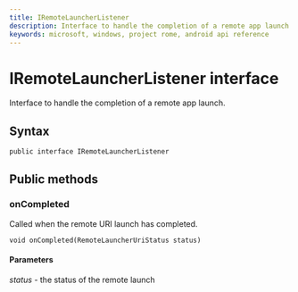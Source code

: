 ```yaml
---
title: IRemoteLauncherListener 
description: Interface to handle the completion of a remote app launch.
keywords: microsoft, windows, project rome, android api reference
---
```


# IRemoteLauncherListener interface
Interface to handle the completion of a remote app launch.

## Syntax
`public interface IRemoteLauncherListener` 

## Public methods

### onCompleted
Called when the remote URI launch has completed.

`void onCompleted(RemoteLauncherUriStatus status)`

#### Parameters  
*status* - the status of the remote launch